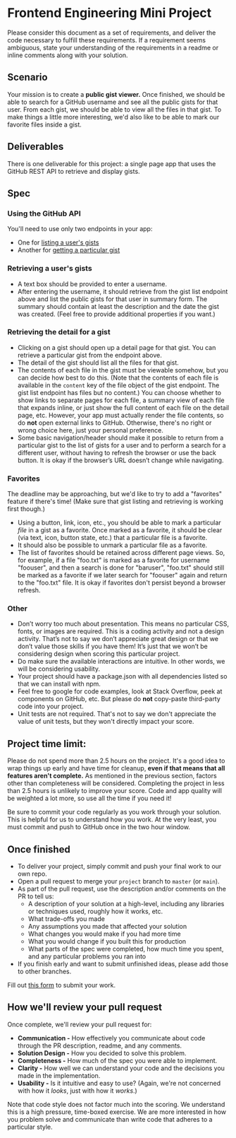 # Frontend Engineering Mini Project

Please consider this document as a set of requirements, and deliver the code necessary to fulfill these requirements. If a requirement seems ambiguous, state your understanding of the requirements in a readme or inline comments along with your solution.

## Scenario

Your mission is to create a **public gist viewer.** Once finished, we should be able to search for a GitHub username and see all the public gists for that user. From each gist, we should be able to view all the files in that gist. To make things a little more interesting, we'd also like to be able to mark our favorite files inside a gist.

## Deliverables

There is one deliverable for this project: a single page app that uses the GitHub REST API to retrieve and display gists.

## Spec

### Using the GitHub API

You'll need to use only two endpoints in your app:

- One for [listing a user's gists](https://docs.github.com/en/free-pro-team@latest/rest/reference/gists#list-a-users-gists)
- Another for [getting a particular gist](https://docs.github.com/en/free-pro-team@latest/rest/reference/gists#get-a-single-gist)


### Retrieving a user's gists

- A text box should be provided to enter a username.
- After entering the username, it should retrieve from the gist list endpoint above and list the public gists for that user in summary form. The summary should contain at least the description and the date the gist was created. (Feel free to provide additional properties if you want.)

### Retrieving the detail for a gist

- Clicking on a gist should open up a detail page for that gist. You can retrieve a particular gist from the endpoint above.
- The detail of the gist should list all the files for that gist.
- The contents of each file in the gist must be viewable somehow, but you can decide how best to do this. (Note that the contents of each file is available in the `content` key of the file object of the gist endpoint. The gist list endpoint has files but no content.) You can choose whether to show links to separate pages for each file, a summary view of each file that expands inline, or just show the full content of each file on the detail page, etc. However, your app must actually render the file contents, so do **not** open external links to GitHub. Otherwise, there's no right or wrong choice here, just your personal preference.
- Some basic navigation/header should make it possible to return from a particular gist to the list of gists for a user and to perform a search for a different user, without having to refresh the browser or use the back button. It is okay if the browser’s URL doesn’t change while navigating.

### Favorites

The deadline may be approaching, but we'd like to try to add a "favorites" feature if there's time! (Make sure that gist listing and retrieving is working first though.)

- Using a button, link, icon, etc., you should be able to mark a particular _file_ in a gist as a favorite. Once marked as a favorite, it should be clear (via text, icon, button state, etc.) that a particular file is a favorite.
- It should also be possible to unmark a particular file as a favorite.
- The list of favorites should be retained across different page views. So, for example, if a file "foo.txt" is marked as a favorite for username "foouser", and then a search is done for "baruser", "foo.txt" should still be marked as a favorite if we later search for "foouser" again and return to the "foo.txt" file. It is okay if favorites don't persist beyond a browser refresh.

### Other

- Don’t worry too much about presentation. This means no particular CSS, fonts, or images are required. This is a coding activity and not a design activity. That’s not to say we don’t appreciate great design or that we don’t value those skills if you have them! It’s just that we won’t be considering design when scoring this particular project.
- Do make sure the available interactions are intuitive. In other words, we will be considering usability.
- Your project should have a package.json with all dependencies listed so that we can install with npm.
- Feel free to google for code examples, look at Stack Overflow, peek at components on GitHub, etc. But please do **not** copy-paste third-party code into your project.
- Unit tests are not required. That's not to say we don't appreciate the value of unit tests, but they won't directly impact your score.

## Project time limit:

Please do not spend more than 2.5 hours on the project. It's a good idea to wrap things up early and have time for cleanup, **even if that means that all features aren't complete.** As mentioned in the previous section, factors other than completeness will be considered. Completing the project in less than 2.5 hours is unlikely to improve your score. Code and app quality will be weighted a lot more, so use all the time if you need it!

Be sure to commit your code regularly as you work through your solution. This is helpful for us to understand how you work. At the very least, you must commit and push to GitHub once in the two hour window.

## Once finished

* To deliver your project, simply commit and push your final work to our own repo.
* Open a pull request to merge your `project` branch to `master` (or `main`).
* As part of the pull request, use the description and/or comments on the PR to tell us:
  * A description of your solution at a high-level, including any libraries or techniques used, roughly how it works, etc.
  * What trade-offs you made
  * Any assumptions you made that affected your solution
  * What changes you would make if you had more time
  * What you would change if you built this for production
  * What parts of the spec were completed, how much time you spent, and any particular problems you ran into
* If you finish early and want to submit unfinished ideas, please add those to other branches.


Fill out [this form](https://forms.gle/qbdg7Ax1AhNKXDLL9) to submit your work.


## How we'll review your pull request

Once complete, we'll review your pull request for:

* **Communication -** How effectively you communicate about code through the PR description, readme, and any comments.
* **Solution Design -** How you decided to solve this problem.
* **Completeness -** How much of the spec you were able to implement.
* **Clarity -** How well we can understand your code and the decisions you made in the implementation.
* **Usability -** Is it intuitive and easy to use? (Again, we're not concerned with how it _looks_, just with how it _works_.)

Note that code style does not factor much into the scoring. We understand this is a high pressure, time-boxed exercise. We are more interested in how you problem solve and communicate than write code that adheres to a particular style.